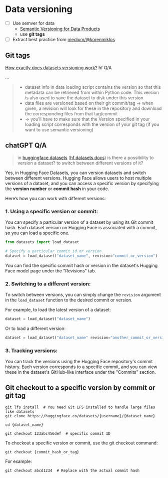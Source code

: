 # Data versioning

- [ ] Use semver for data 
    - [Semantic Versioning for Data Products](https://medium.com/data-architect/semantic-versioning-for-data-products-2b060962093)
    - use **git tags**
- [ ] Extract best practice from [medium/@korenmiklos](https://medium.com/@korenmiklos)

## Git tags

[How exactly does datasets versioning work?](https://discuss.huggingface.co/t/how-exactly-does-datasets-versioning-work/20853/4) hf Q/A

...

> - dataset info in data loading script contains the version so that this metadata can be retrieved from within Python code. This version is also used to save the dataset to disk under this version
> - data files are versioned based on their git commit/tag → when given, a revision will look for these in the repository and download the corresponding files from that tag/commit
> - → you’ll have to make sure that the Version specified in your loading script corresponds with the version of your git tag (if you want to use semantic versioning)

## chatGPT Q/A

> in [huggingface datasets](https://huggingface.co/datasets) ([hf datasets docs](https://huggingface.co/docs/datasets/en/index)) is there a possibility to version a dataset? to switch between different versions of it?

Yes, in Hugging Face Datasets, you can version datasets and switch between different versions. Hugging Face allows users to host multiple versions of a dataset, and you can access a specific version by specifying the **version number** or **commit hash** in your code.

Here’s how you can work with different versions:

### 1. Using a specific version or commit:

You can specify a particular version of a dataset by using its Git commit hash. Each dataset version on Hugging Face is associated with a commit, so you can load a specific one.

```python
from datasets import load_dataset

# Specify a particular commit id or version
dataset = load_dataset("dataset_name", revision="commit_or_version")
```

You can find the specific commit hash or version in the dataset's Hugging Face model page under the "Revisions" tab.

### 2. Switching to a different version:

To switch between versions, you can simply change the `revision` argument in the `load_dataset` function to the desired commit or version.

For example, to load the latest version of a dataset:

```python
dataset = load_dataset("dataset_name")
```

Or to load a different version:

```python
dataset = load_dataset("dataset_name" revision="another_commit_or_version")
```

### 3. Tracking versions:

You can track the versions using the Hugging Face repository's commit history. Each version corresponds to a specific commit, and you can view these in the dataset's GitHub-like interface under the "Commits" section.


## Git checkout to a specific version by commit or git tag

```shell
git lfs install  # You need Git LFS installed to handle large files like datasets
git clone https://huggingface.co/datasets/{username}/{dataset_name}

cd {dataset_name}

git checkout 123abc456def  # specific commit ID
```

To checkout a specific version or commit, use the git checkout command:

```shell
git checkout {commit_hash_or_tag}
```

For example:

```shell
git checkout abcd1234  # Replace with the actual commit hash
```